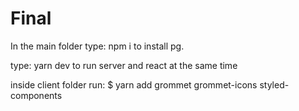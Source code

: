 # Final

In the main folder type: npm i
to install pg.

type: yarn dev
to run server and react at the same time

inside client folder run:
$ yarn add grommet grommet-icons styled-components

